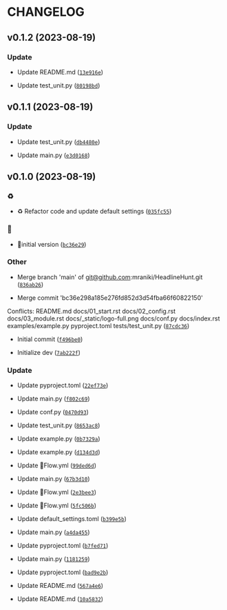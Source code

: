 # CHANGELOG



## v0.1.2 (2023-08-19)

### Update

* Update README.md ([`13e916e`](https://github.com/mraniki/HeadlineHunt/commit/13e916e1c0abe7531c4b88cb6b931f6a261bd935))

* Update test_unit.py ([`80198bd`](https://github.com/mraniki/HeadlineHunt/commit/80198bd4ebe81ec62fb3132a97ae0dfb4e9ad1c2))


## v0.1.1 (2023-08-19)

### Update

* Update test_unit.py ([`db4480e`](https://github.com/mraniki/HeadlineHunt/commit/db4480ef9d283f30e3c3fd4954aac92061bfb7d6))

* Update main.py ([`e3d0168`](https://github.com/mraniki/HeadlineHunt/commit/e3d0168caacddcc7e4af1872f55bf5bd24ef65a4))


## v0.1.0 (2023-08-19)

### :recycle:

* :recycle: Refactor code and update default settings ([`035fc55`](https://github.com/mraniki/HeadlineHunt/commit/035fc558181e79fe507d834c521f6aef40094c57))

### :rocket:

* :rocket:initial version ([`bc36e29`](https://github.com/mraniki/HeadlineHunt/commit/bc36e298a185e276fd852d3d54fba66f60822150))

### Other

* Merge branch &#39;main&#39; of git@github.com:mraniki/HeadlineHunt.git ([`836ab26`](https://github.com/mraniki/HeadlineHunt/commit/836ab2622094b5c86289457328e8751af0b6b6b2))

* Merge commit &#39;bc36e298a185e276fd852d3d54fba66f60822150&#39;

Conflicts:
	README.md
	docs/01_start.rst
	docs/02_config.rst
	docs/03_module.rst
	docs/_static/logo-full.png
	docs/conf.py
	docs/index.rst
	examples/example.py
	pyproject.toml
	tests/test_unit.py ([`87cdc36`](https://github.com/mraniki/HeadlineHunt/commit/87cdc36947e4673e91670b1a1da221a63620ce1f))

* Initial commit ([`f496be0`](https://github.com/mraniki/HeadlineHunt/commit/f496be059e1215aa0b83474313156558f3328649))

* Initialize dev ([`7ab222f`](https://github.com/mraniki/HeadlineHunt/commit/7ab222f8c7e10578f2035bc12503b47e13848943))

### Update

* Update pyproject.toml ([`22ef73e`](https://github.com/mraniki/HeadlineHunt/commit/22ef73e0a6ebede03071f39b1d0b7b8b719cfd0c))

* Update main.py ([`f802c69`](https://github.com/mraniki/HeadlineHunt/commit/f802c69da609ecf3bf63b45be487a86503c200b1))

* Update conf.py ([`0470d93`](https://github.com/mraniki/HeadlineHunt/commit/0470d93ebdd3b798b12ee354a4f213bda003ec85))

* Update test_unit.py ([`8653ac8`](https://github.com/mraniki/HeadlineHunt/commit/8653ac82b56c7e54f06d388e6726c2ee17acdd4a))

* Update example.py ([`0b7329a`](https://github.com/mraniki/HeadlineHunt/commit/0b7329a5d53861c359e6131b33ffa57aa2017764))

* Update example.py ([`d134d3d`](https://github.com/mraniki/HeadlineHunt/commit/d134d3da99a52f86836a281a7f0061f036e94c1b))

* Update 👷Flow.yml ([`99ded6d`](https://github.com/mraniki/HeadlineHunt/commit/99ded6db3819d81a1566c455bc144e16ce64e556))

* Update main.py ([`67b3d10`](https://github.com/mraniki/HeadlineHunt/commit/67b3d10e555bbc4d60d4e479bd73cc7a45580cb5))

* Update 👷Flow.yml ([`2e3bee3`](https://github.com/mraniki/HeadlineHunt/commit/2e3bee39c1aa5d1d58d8a56b7774ff6b32b08653))

* Update 👷Flow.yml ([`5fc506b`](https://github.com/mraniki/HeadlineHunt/commit/5fc506bf94c7760ebfb5f389556dab6593dfb6d3))

* Update default_settings.toml ([`b399e5b`](https://github.com/mraniki/HeadlineHunt/commit/b399e5bcaf8fe10fd9d4d24823c9b2f53055433a))

* Update main.py ([`a4da455`](https://github.com/mraniki/HeadlineHunt/commit/a4da4554448f360db8a42c9e5846ccd80d72535b))

* Update pyproject.toml ([`b7fed71`](https://github.com/mraniki/HeadlineHunt/commit/b7fed712e1329c79594fdda57d14c2c0c3e056be))

* Update main.py ([`1181259`](https://github.com/mraniki/HeadlineHunt/commit/11812591091dd730aaa02fc957c91fc41c2f5ae3))

* Update pyproject.toml ([`bad9e2b`](https://github.com/mraniki/HeadlineHunt/commit/bad9e2b5e8382f3da65d4966e6455d7e5b22f7b0))

* Update README.md ([`567a4e6`](https://github.com/mraniki/HeadlineHunt/commit/567a4e61457d7615207db37a2e23e83ba6f250de))

* Update README.md ([`10a5832`](https://github.com/mraniki/HeadlineHunt/commit/10a5832a45f6f444ca17ef308aef8c7c491c0769))
